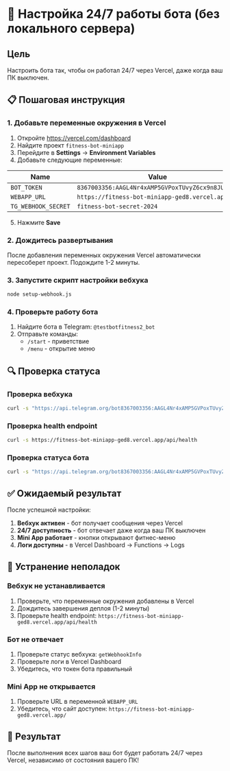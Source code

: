 # 🚀 Настройка 24/7 работы бота (без локального сервера)

## Цель
Настроить бота так, чтобы он работал 24/7 через Vercel, даже когда ваш ПК выключен.

## 📋 Пошаговая инструкция

### 1. Добавьте переменные окружения в Vercel

1. Откройте https://vercel.com/dashboard
2. Найдите проект `fitness-bot-miniapp`
3. Перейдите в **Settings** → **Environment Variables**
4. Добавьте следующие переменные:

| Name | Value |
|------|-------|
| `BOT_TOKEN` | `8367003356:AAGL4Nr4xAMP5GVPoxTUvyZ6cx9n8JU096c` |
| `WEBAPP_URL` | `https://fitness-bot-miniapp-ged8.vercel.app/` |
| `TG_WEBHOOK_SECRET` | `fitness-bot-secret-2024` |

5. Нажмите **Save**

### 2. Дождитесь развертывания

После добавления переменных окружения Vercel автоматически пересоберет проект. Подождите 1-2 минуты.

### 3. Запустите скрипт настройки вебхука

```bash
node setup-webhook.js
```

### 4. Проверьте работу бота

1. Найдите бота в Telegram: `@testbotfitness2_bot`
2. Отправьте команды:
   - `/start` - приветствие
   - `/menu` - открытие меню

## 🔍 Проверка статуса

### Проверка вебхука
```bash
curl -s "https://api.telegram.org/bot8367003356:AAGL4Nr4xAMP5GVPoxTUvyZ6cx9n8JU096c/getWebhookInfo"
```

### Проверка health endpoint
```bash
curl -s https://fitness-bot-miniapp-ged8.vercel.app/api/health
```

### Проверка статуса бота
```bash
curl -s "https://api.telegram.org/bot8367003356:AAGL4Nr4xAMP5GVPoxTUvyZ6cx9n8JU096c/getMe"
```

## ✅ Ожидаемый результат

После успешной настройки:

1. **Вебхук активен** - бот получает сообщения через Vercel
2. **24/7 доступность** - бот отвечает даже когда ваш ПК выключен
3. **Mini App работает** - кнопки открывают фитнес-меню
4. **Логи доступны** - в Vercel Dashboard → Functions → Logs

## 🚨 Устранение неполадок

### Вебхук не устанавливается
1. Проверьте, что переменные окружения добавлены в Vercel
2. Дождитесь завершения деплоя (1-2 минуты)
3. Проверьте health endpoint: `https://fitness-bot-miniapp-ged8.vercel.app/api/health`

### Бот не отвечает
1. Проверьте статус вебхука: `getWebhookInfo`
2. Проверьте логи в Vercel Dashboard
3. Убедитесь, что токен бота правильный

### Mini App не открывается
1. Проверьте URL в переменной `WEBAPP_URL`
2. Убедитесь, что сайт доступен: `https://fitness-bot-miniapp-ged8.vercel.app/`

## 🎯 Результат

После выполнения всех шагов ваш бот будет работать 24/7 через Vercel, независимо от состояния вашего ПК!
